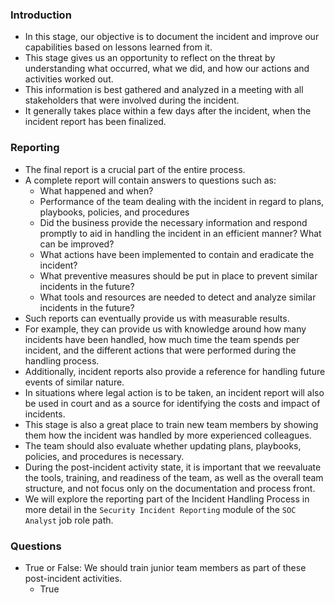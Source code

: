 ### Introduction
- In this stage, our objective is to document the incident and improve our capabilities based on lessons learned from it. 
- This stage gives us an opportunity to reflect on the threat by understanding what occurred, what we did, and how our actions and activities worked out. 
- This information is best gathered and analyzed in a meeting with all stakeholders that were involved during the incident. 
- It generally takes place within a few days after the incident, when the incident report has been finalized.



### Reporting
- The final report is a crucial part of the entire process.
- A complete report will contain answers to questions such as:
	- What happened and when?
	- Performance of the team dealing with the incident in regard to plans, playbooks, policies, and procedures
	- Did the business provide the necessary information and respond promptly to aid in handling the incident in an efficient manner? What can be improved?
	- What actions have been implemented to contain and eradicate the incident?
	- What preventive measures should be put in place to prevent similar incidents in the future?
	- What tools and resources are needed to detect and analyze similar incidents in the future?
- Such reports can eventually provide us with measurable results.
- For example, they can provide us with knowledge around how many incidents have been handled, how much time the team spends per incident, and the different actions that were performed during the handling process. 
- Additionally, incident reports also provide a reference for handling future events of similar nature. 
- In situations where legal action is to be taken, an incident report will also be used in court and as a source for identifying the costs and impact of incidents.
- This stage is also a great place to train new team members by showing them how the incident was handled by more experienced colleagues.
- The team should also evaluate whether updating plans, playbooks, policies, and procedures is necessary. 
- During the post-incident activity state, it is important that we reevaluate the tools, training, and readiness of the team, as well as the overall team structure, and not focus only on the documentation and process front.
- We will explore the reporting part of the Incident Handling Process in more detail in the `Security Incident Reporting` module of the `SOC Analyst` job role path.



### Questions
- True or False: We should train junior team members as part of these post-incident activities.
	- True